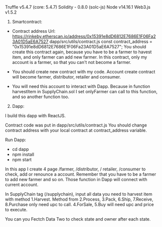 Truffle v5.4.7 (core: 5.4.7)
Solidity - 0.8.0 (solc-js)
Node v14.16.1
Web3.js v1.5.2

1. Smartcontract:

- Contract address
  Url: https://rinkeby.etherscan.io/address/0x15391e8dD6812E7686E1F06Fa23A01D5aE6A7527
  dapp/src/utils/contract.js
  const contract_address = "0x15391e8dD6812E7686E1F06Fa23A01D5aE6A7527";
  You should create this contract again, because you have to be a farmer to havest item, and only farmer can add new farmer. In this contract, only my account is a farmer, so that you can't not become a farmer.

- You should create new contract with my code. Account create contract will become farmer, distributor, retailer and consumer.

- You will need this account to interact with Dapp. Because in function harvestItem in SupplyChain.sol I set onlyFarmer can call to this function, and so another function too.

2. Dapp:

I build this dapp with ReactJS.

Contract code was put in dapp/src/utils/contract.js
You should change contract address with your local contract at contract_address variable.

Run Dapp:

- cd dapp
- npm install
- npm start

In this app I create 4 page /farmer, /distributor, / retailer, /consumer to check, add or renounce a account.
Remember that you have to be a farmer to add new farmer and so on.
Those function in Dapp will connect with current account.

In SupplyChain tag (/supplychain), input all data you need to harvest item with method 1.Harvest. Method from 2.Process, 3.Pack, 6.Ship, 7.Receive, 8.Purchase only need upc to call. 4.ForSale, 5.Buy will need upc and price to execute.

You can you Fectch Data Two to check state and owner after each state.
